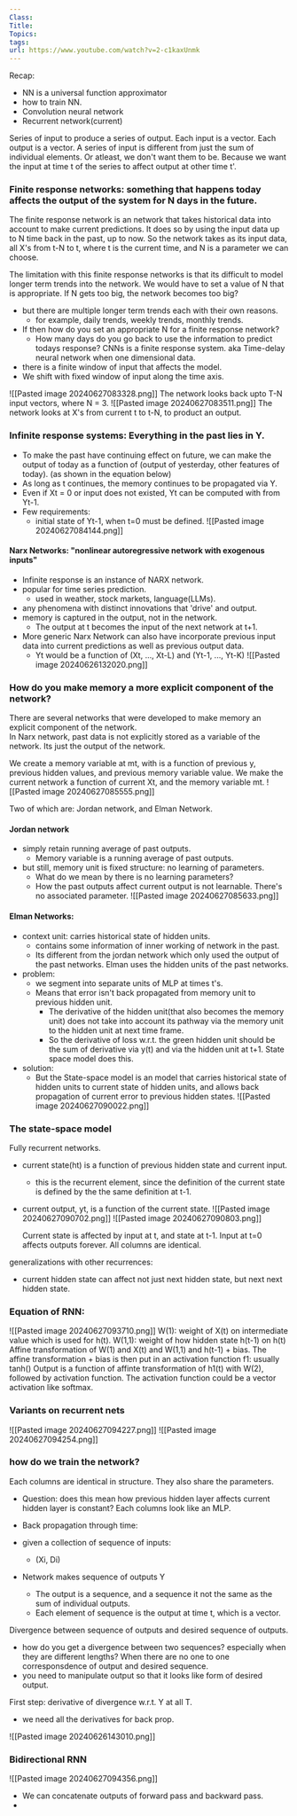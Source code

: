 ```yaml
---
Class: 
Title: 
Topics: 
tags: 
url: https://www.youtube.com/watch?v=2-c1kaxUnmk
---
```

Recap:
- NN is a universal function approximator
- how to train NN. 
- Convolution neural network
- Recurrent network(current)

Series of input to produce a series of output.
	Each input is a vector.
	Each output is a vector.
	A series of input is different from just the sum of individual elements. Or atleast, we don't want them to be. Because we want the input at time t of the series to affect output at other time t'.


### Finite response networks: something that happens today affects the output of the system for N days in the future.
The finite response network is an network that takes historical data into account to make current predictions. It does so by using the input data up to N time back in the past, up to now. So the network takes as its input data, all X's from t-N to t, where t is the current time, and N is a parameter we can choose. 

The limitation with this finite response networks is that its difficult to model longer term trends into the network. 
	We would have to set a value of N that is appropriate. 
	If N gets too big, the network becomes too big?

- but there are multiple longer term trends each with their own reasons.
	- for example, daily trends, weekly trends, monthly trends.
- If then how do you set an appropriate N for a finite response network?
	- How many days do you go back to use the information to predict todays response?
CNNs is a finite response system. aka Time-delay neural network when one dimensional data. 
- there is a finite window of input that affects the model.
- We shift with fixed window of input along the time axis.

![[Pasted image 20240627083328.png]]
	The network looks back upto T-N input vectors, where N = 3.
![[Pasted image 20240627083511.png]]
	The network looks at X's from current t to t-N, to product an output.

### Infinite response systems: Everything in the past lies in Y.
- To make the past have continuing effect on future, we can make the output of today as a function of (output of yesterday, other features of today). (as shown in the equation below)
- As long as t continues, the memory continues to be propagated via Y. 
- Even if Xt = 0 or input does not existed, Yt can be computed with from Yt-1.
- Few requirements:
	- initial state of Yt-1, when t=0 must be defined.
![[Pasted image 20240627084144.png]]



#### Narx Networks: "nonlinear autoregressive network with exogenous inputs"
- Infinite response is an instance of NARX network.
- popular for time series prediction.
	- used in weather, stock markets, language(LLMs).
- any phenomena with distinct innovations that 'drive' and output.
- memory is captured in the output, not in the network.
	- The output at t becomes the input of the next network at t+1. 
- More generic Narx Network can also have incorporate previous input data into current predictions as well as previous output data.
	- Yt would be a function of (Xt, ..., Xt-L) and (Yt-1, ..., Yt-K)
![[Pasted image 20240626132020.png]]

### How do you make memory a more explicit component of the network?
There are several networks that were developed to make memory an explicit component of the network.  
	In Narx network, past data is not explicitly stored as a variable of the network. Its just the output of the network.

We create a memory variable at mt, with is a function of previous y, previous hidden values, and previous memory variable value.
We make the current network a function of current Xt, and the memory variable mt.
![[Pasted image 20240627085555.png]]


Two of which are: Jordan network, and Elman Network.
#### Jordan network
- simply retain running average of past outputs.
	- Memory variable is a running average of past outputs.
- but still, memory unit is fixed structure: no learning of parameters.
	- What do we mean by there is no learning parameters?
	- How the past outputs affect current output is not learnable. There's no associated parameter.
![[Pasted image 20240627085633.png]]


#### Elman Networks:
- context unit: carries historical state of hidden units.
	- contains some information of inner working of network in the past.
	- Its different from the jordan network which only used the output of the past networks. Elman uses the hidden units of the past networks.
- problem:
	- we segment into separate units of MLP at times t's. 
	- Means that error isn't back propagated from memory unit to previous hidden unit.
		- The derivative of the hidden unit(that also becomes the memory unit) does not take into account its pathway via the memory unit to the hidden unit at next time frame.
		- So the derivative of loss w.r.t. the green hidden unit should be the sum of derivative via y(t) and via the hidden unit at t+1. State space model does this. 
- solution:
	- But the State-space model is an model that carries historical state of hidden units to current state of hidden units, and allows back propagation of current error to previous hidden states. 
![[Pasted image 20240627090022.png]]

### The state-space model
Fully recurrent networks.
- current state(ht) is a function of previous hidden state and current input.
	- this is the recurrent element, since the definition of the current state is defined by the the same definition at t-1.
- current output, yt, is a function of the current state. 
![[Pasted image 20240627090702.png]]
![[Pasted image 20240627090803.png]]

	Current state is affected by input at t, and state at t-1.
	Input at t=0 affects outputs forever.
	All columns are identical.

generalizations with other recurrences:
- current hidden state can affect not just next hidden state, but next next hidden state.
### Equation of RNN:
![[Pasted image 20240627093710.png]]
	W(1): weight of X(t) on intermediate value which is used for h(t).
	W(1,1): weight of how hidden state h(t-1) on h(t)
	Affine transformation of W(1) and X(t) and W(1,1) and h(t-1)  + bias.
	The affine transformation + bias is then put in an activation function f1: usually tanh()
	Output is a function of affinte transformation of h1(t) with W(2), followed by activation function.
		The activation function could be a vector activation like softmax.

### Variants on recurrent nets
![[Pasted image 20240627094227.png]]
![[Pasted image 20240627094254.png]]


### how do we train the network?

Each columns are identical in structure. They also share the parameters.
- Question: does this mean how previous hidden layer affects current hidden layer is constant? 
Each columns look like an MLP.

- Back propagation through time:
- given a collection of sequence of inputs:
	- (Xi, Di)
- Network makes sequence of outputs Y
	- The output is a sequence, and a sequence it not the same as the sum of individual outputs.
	- Each element of sequence is the output at time t, which is a vector.


Divergence between sequence of outputs and desired sequence of outputs.
- how do you get a divergence between two sequences? especially when they are different lengths? When there are no  one to one corresponsdence of output and desired sequence.
- you need to manipulate output so that it looks like form of desired output.

First step: derivative of divergence w.r.t. Y at all T.
- we need all the derivatives for back prop.


![[Pasted image 20240626143010.png]]

### Bidirectional RNN
![[Pasted image 20240627094356.png]]
- We can concatenate outputs of forward pass and backward pass.
- 